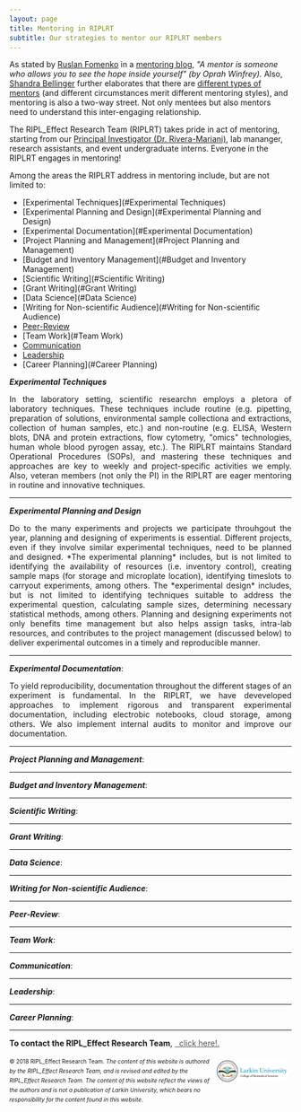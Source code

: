 ```yaml
---
layout: page
title: Mentoring in RIPLRT
subtitle: Our strategies to mentor our RIPLRT members
---
```


As stated by <a href="https://www.riplrt.com/members/#Ruslan%20Fomenko" target="_blank">Ruslan Fomenko</a> in a <a href="https://www.riplrt.com/2019-05-02-mentors-unsung-heroes/" target="_blank">mentoring blog</a>, *"A mentor is someone who allows you to see the hope inside yourself" (by Oprah Winfrey).* Also, <a href="https://www.riplrt.com/members/#Shandra%20Bellinger" target="_blank">Shandra Bellinger</a> further elaborates that there are <a href="https://www.riplrt.com/2019-05-17-mentors/" target="_blank">different types of mentors</a> (and different circumstances merit different mentoring styles), and mentoring is also a two-way street. Not only mentees but also mentors need to understand this inter-engaging relationship.

The RIPL_Effect Research Team (RIPLRT) takes pride in act of mentoring, starting from our <a href="https://www.riplrt.com/members/#Dr.%20F%C3%A9lix%20E.%20Rivera-Mariani" target="_blank">Principal Investigator (Dr. Rivera-Mariani)</a>, lab mananger, research assistants, and event undergraduate interns. Everyone in the RIPLRT engages in mentoring!

Among the areas the RIPLRT address in mentoring include, but are not limited to:

- [Experimental Techniques](#Experimental Techniques)
- [Experimental Planning and Design](#Experimental Planning and Design)
- [Experimental Documentation](#Experimental Documentation)
- [Project Planning and Management](#Project Planning and Management)
- [Budget and Inventory Management](#Budget and Inventory Management)
- [Scientific Writing](#Scientific Writing)
- [Grant Writing](#Grant Writing)
- [Data Science](#Data Science)
- [Writing for Non-scientific Audience](#Writing for Non-scientific Audience)
- [Peer-Review](#Peer-Review)
- [Team Work](#Team Work)
- [Communication](#Communication)
- [Leadership](#Leadership)
- [Career Planning](#Career Planning)

<a name="Experimental Techniques"></a>***Experimental Techniques***
<div style="text-align:justify"><p>In the laboratory setting, scientific researchn employs a pletora of laboratory techniques. These techniques include routine (e.g. pipetting, preparation of solutions, environmental sample collectiona and extractions, collection of human samples, etc.) and non-routine (e.g. ELISA, Western blots, DNA and protein extractions, flow cytometry, "omics" technologies, human whole blood pyrogen assay, etc.). The RIPLRT maintains Standard Operational Procedures (SOPs), and mastering these techniques and approaches are key to weekly and project-specific activities we emply. Also, veteran members (not only the PI) in the RIPLRT are eager mentoring in routine and innovative techniques. </p></div>

---

<a name="Experimental Planning and Design"></a>***Experimental Planning and Design***
<div style="text-align:justify"><p>Do to the many experiments and projects we participate throuhgout the year, planning and designing of experiments is essential. Different projects, even if they involve similar experimental techniques, need to be planned and designed. *The experimental planning* includes, but is not limited to identifying the availability of resources (i.e. inventory control), creating sample maps (for storage and microplate location), identifying timeslots to carryout experiments, among others. The *experimental design* includes, but is not limited to identifying techniques suitable to address the experimental question, calculating sample sizes, determining necessary statistical methods, among others. Planning and designing experiments not only benefits time management but also helps assign tasks, intra-lab resources, and contributes to the project management (discussed below) to deliver experimental outcomes in a timely and reproducible manner.</p></div>

---

<a name="Experimental Documentation"></a>***Experimental Documentation***:
<div style="text-align:justify"><p>To yield reproducibility, documentation throughout the different stages of an experiment is fundamental. In the RIPLRT, we have deveveloped approaches to implement rigorous and transparent experimental documentation, including electrobic notebooks, cloud storage, among others. We also implement internal audits to monitor and improve our documentation. </p></div> 

---

<a name="Project Planning and Management"></a>***Project Planning and Management***:

---

<a name="Budget and Inventory Management"></a>***Budget and Inventory Management***:

---

<a name="Scientific Writing"></a>***Scientific Writing***:

---

<a name="Grant Writing"></a>***Grant Writing***:

---


<a name="Data Science"></a>***Data Science***:

---

<a name="Writing for Non-scientific Audience"></a>***Writing for Non-scientific Audience***:

---

<a name="Peer-Review"></a>***Peer-Review***:

---

<a name="Team Work"></a>***Team Work***:

---

<a name="Communication"></a>***Communication***:

---

<a name="Leadership"></a>***Leadership***:

---

<a name="Career Planning"></a>***Career Planning***:



---
**To contact the RIPL_Effect Research Team**, 
<a href="mailto:contactus@riplrt.com" target="_blank" style="color:#515151;"><i class="fa fa-envelope" style="font-size:1em"></i> &nbsp; click here!.<br></a>

<a href="http://ularkin.org/college-of-biomedical-sciences/">
  <img src="/img/LU-Biomed-Logo-Horizontal-1.png" alt="College of Biomedical Sciences at Larkin University" align="right" style="width: 25%; height: 25%; margin:8px"/>
</a>

<font size="1">&#169; 2018 RIPL_Effect Research Team. <i>The content of this website is authored by the RIPL_Effect Research Team, and is revised and edited by the RIPL_Effect Research Team. The content of this website reflect the views of the authors and is not a publication of Larkin University, which bears no responsibility for the content found in this website</i>.</font>
